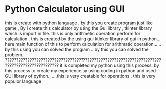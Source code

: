 # Python Calculator using GUI

this is create with python language , by this you create  program just like game
, By i create this calculator by using the Gui library , tkinter library  which is import in file.
this is only arithmetic operation perform for calculation .
this is created by the using gui ktinker library of gui in python...
here main function of this to perform calculation for arithmatic operation......
by this using you can solved the program ..
by this you can solved the problem..
??????????????????????????????????????????????????????????????????????????????????????????????
it is completed my python using this process.
by this process to create my experience by using coding in python and used GUI library of python..
....this is very creatable for operations .
this is very populor language
